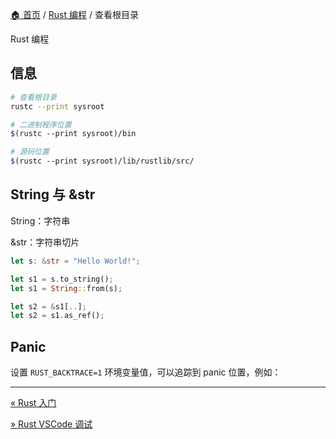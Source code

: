 [🏠 首页](../_index.md) / [Rust 编程](_index.md) / 查看根目录

Rust 编程

## 信息

```bash
# 查看根目录
rustc --print sysroot

# 二进制程序位置
$(rustc --print sysroot)/bin

# 源码位置 
$(rustc --print sysroot)/lib/rustlib/src/
```

## String 与 &str

String：字符串

&str：字符串切片

```rust
let s: &str = "Hello World!";

let s1 = s.to_string(); 
let s1 = String::from(s);

let s2 = &s1[..];
let s2 = s1.as_ref();
```

## Panic

设置 `RUST_BACKTRACE=1` 环境变量值，可以追踪到 panic 位置，例如：

---
[« Rust 入门](getting-started.md)

[» Rust VSCode 调试](vscode-debugging.md)
